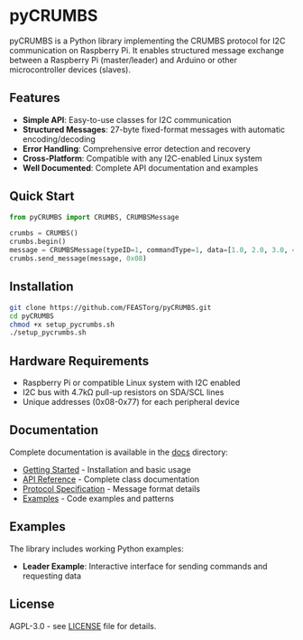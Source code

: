 # pyCRUMBS

pyCRUMBS is a Python library implementing the CRUMBS protocol for I2C communication on Raspberry Pi. It enables structured message exchange between a Raspberry Pi (master/leader) and Arduino or other microcontroller devices (slaves).

## Features

- **Simple API**: Easy-to-use classes for I2C communication
- **Structured Messages**: 27-byte fixed-format messages with automatic encoding/decoding
- **Error Handling**: Comprehensive error detection and recovery
- **Cross-Platform**: Compatible with any I2C-enabled Linux system
- **Well Documented**: Complete API documentation and examples

## Quick Start

```python
from pyCRUMBS import CRUMBS, CRUMBSMessage

crumbs = CRUMBS()
crumbs.begin()
message = CRUMBSMessage(typeID=1, commandType=1, data=[1.0, 2.0, 3.0, 4.0, 5.0, 6.0])
crumbs.send_message(message, 0x08)
```

## Installation

```bash
git clone https://github.com/FEASTorg/pyCRUMBS.git
cd pyCRUMBS
chmod +x setup_pycrumbs.sh
./setup_pycrumbs.sh
```

## Hardware Requirements

- Raspberry Pi or compatible Linux system with I2C enabled
- I2C bus with 4.7kΩ pull-up resistors on SDA/SCL lines
- Unique addresses (0x08-0x77) for each peripheral device

## Documentation

Complete documentation is available in the [docs](docs/) directory:

- [Getting Started](docs/getting-started.md) - Installation and basic usage
- [API Reference](docs/api-reference.md) - Complete class documentation
- [Protocol Specification](docs/protocol.md) - Message format details
- [Examples](docs/examples.md) - Code examples and patterns

## Examples

The library includes working Python examples:

- **Leader Example**: Interactive interface for sending commands and requesting data

## License

AGPL-3.0 - see [LICENSE](LICENSE) file for details.

